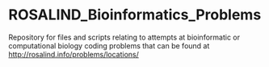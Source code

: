 # ROSALIND_Bioinformatics_Problems
Repository for files and scripts relating to attempts at bioinformatic or computational biology coding problems that can be found at http://rosalind.info/problems/locations/
